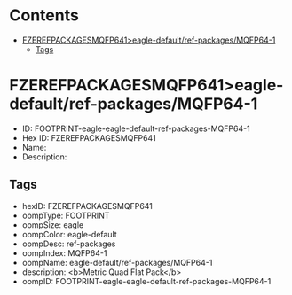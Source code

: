 



Contents
========

* [FZEREFPACKAGESMQFP641>eagle-default/ref-packages/MQFP64-1](#fzerefpackagesmqfp641eagle-defaultref-packagesmqfp64-1)
	* [Tags](#tags)

# FZEREFPACKAGESMQFP641>eagle-default/ref-packages/MQFP64-1

- ID: FOOTPRINT-eagle-eagle-default-ref-packages-MQFP64-1
- Hex ID: FZEREFPACKAGESMQFP641
- Name: 
- Description: 

## Tags

- hexID: FZEREFPACKAGESMQFP641
- oompType: FOOTPRINT
- oompSize: eagle
- oompColor: eagle-default
- oompDesc: ref-packages
- oompIndex: MQFP64-1
- oompName: eagle-default/ref-packages/MQFP64-1
- description: &lt;b&gt;Metric Quad Flat Pack&lt;/b&gt;
- oompID: FOOTPRINT-eagle-eagle-default-ref-packages-MQFP64-1
